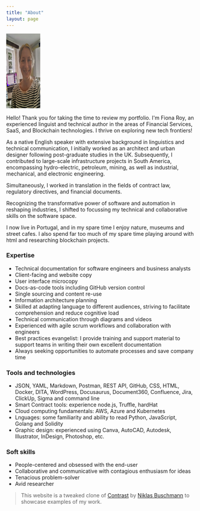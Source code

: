 ```yaml
---
title: "About"
layout: page
---
```


<img src="/assets/img/fiona.jpg" width="18%" height="200"/>


Hello! Thank you for taking the time to review my portfolio. I'm Fiona Roy, an experienced linguist and technical author in the areas of Financial Services, SaaS, and Blockchain technologies. I thrive on exploring new tech frontiers!

As a native English speaker with extensive background in linguistics and technical communication, I initially worked as an architect and urban designer following post-graduate studies in the UK. Subsequently, I contributed to large-scale infrastructure projects in South America, encompassing hydro-electric, petroleum, mining, as well as industrial, mechanical, and electronic engineering.

Simultaneously, I worked in translation in the fields of contract law, regulatory directives, and financial documents.

Recognizing the transformative power of software and automation in reshaping industries, I shifted to focussing my technical and collaborative skills on the software space.

I now live in Portugal, and in my spare time I enjoy nature, museums and street cafes. I also spend far too much of my spare time playing around with html and researching blockchain projects.

### Expertise

- Technical documentation for software engineers and business analysts
- Client-facing and website copy
- User interface microcopy
- Docs-as-code tools including GitHub version control
- Single sourcing and content re-use
- Information architecture planning
- Skilled at adapting language to different audiences, striving to facilitate comprehension and reduce cognitive load
- Technical communication through diagrams and videos 
- Experienced with agile scrum workflows and collaboration with engineers
- Best practices evangelist: I provide training and support material to support teams in writing their own excellent documentation
- Always seeking opportunities to automate processes and save company time

### Tools and technologies

- JSON, YAML, Markdown, Postman, REST API, GitHub, CSS, HTML, Docker, DITA, WordPress, Docusaurus, Document360, Confluence, Jira, ClickUp, Sigma and command line
- Smart Contract tools: experience node.js, Truffle, hardHat
- Cloud computing fundamentals: AWS, Azure and Kubernetes
- Lnguages: some familiarity and ability to read Python, JavaScript, Golang and Solidity
- Graphic design: experienced using Canva, AutoCAD, Autodesk, Illustrator, InDesign, Photoshop, etc.

### Soft skills

- People-centered and obsessed with the end-user
- Collaborative and communicative with contagious enthusiasm for ideas
- Tenacious problem-solver
- Avid researcher




> This website is a tweaked clone of [Contrast](https://github.com/niklasbuschmann/contrast) by [Niklas Buschmann](https://github.com/niklasbuschmann/) to showcase examples of my work.
